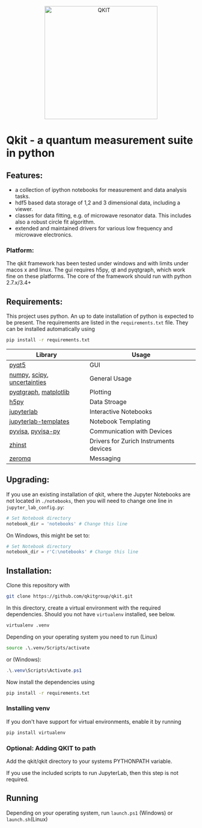 <p align="center">
  <img src="./images/Qkit_Logo.png" alt="QKIT" width="300">
</p>


# Qkit - a quantum measurement suite in python

## Features:
  * a collection of ipython notebooks for measurement and data analysis tasks.
  * hdf5 based data storage of 1,2 and 3 dimensional data, including a viewer.
  * classes for data fitting, e.g. of microwave resonator data. This includes also a robust circle fit algorithm.
  * extended and maintained drivers for various low frequency and microwave electronics.

### Platform:
  The qkit framework has been tested under windows and with limits under macos x and linux. 
  The gui requires h5py, qt and pyqtgraph, which work fine on these platforms. 
  The core of the framework should run with python 2.7.x/3.4+
 
## Requirements:
This project uses python. An up to date installation of python is expected to be present.
The requirements are listed in the `requirements.txt` file. They can be installed automatically using
```bash
pip install -r requirements.txt
```
| Library | Usage |
| ------- | ----- |
| [pyqt5](https://pypi.org/project/PyQt5/) | GUI   | 
| [numpy](https://pypi.org/project/numpy/), [scipy](https://pypi.org/project/scipy/), [uncertainties](https://pypi.org/project/uncertainties/) | General Usage |
| [pyqtgraph](https://pypi.org/project/pyqtgraph/), [matplotlib](https://pypi.org/project/matplotlib/) | Plotting |
| [h5py](https://pypi.org/project/h5py/) | Data Stroage |
| [jupyterlab](https://pypi.org/project/jupyterlab/) | Interactive Notebooks |
| [jupyterlab-templates](https://pypi.org/project/jupyterlab-templates/) | Notebook Templating |
| [pyvisa](https://pypi.org/project/PyVISA/), [pyvisa-py](https://pypi.org/project/PyVISA-py/) | Communication with Devices |
| [zhinst](https://pypi.org/project/zhinst/) | Drivers for Zurich Instruments devices |
| [zeromq](https://pypi.org/project/pyzmq/) | Messaging |  

## Upgrading:
If you use an existing installation of qkit, where the Jupyter Notebooks are not located in `./notebooks`, then you will need to change one line in `jupyter_lab_config.py`:

```python 
# Set Notebook directory
notebook_dir = 'notebooks' # Change this line
```
On Windows, this might be set to:
```python 
# Set Notebook directory
notebook_dir = r'C:\notebooks' # Change this line
```

## Installation:
Clone this repository with
```bash
git clone https://github.com/qkitgroup/qkit.git
```
In this directory, create a virtual environment with the required dependencies. Should you not have `virtualenv` installed, see below.
```bash
virtualenv .venv
```
Depending on your operating system you need to run (Linux)
```bash
source .\.venv/Scripts/activate
```
or (Windows):
```ps1
.\.venv\Scripts\Activate.ps1
``` 
Now install the dependencies using
```bash
pip install -r requirements.txt
```

### Installing venv
If you don't have support for virtual environments, enable it by running
```bash
pip install virtualenv
```
### Optional: Adding QKIT to path
Add the qkit/qkit directory to your systems PYTHONPATH variable.

If you use the included scripts to run JupyterLab, then this step is not required.

## Running
Depending on your operating system, run `launch.ps1` (Windows) or `launch.sh`(Linux)